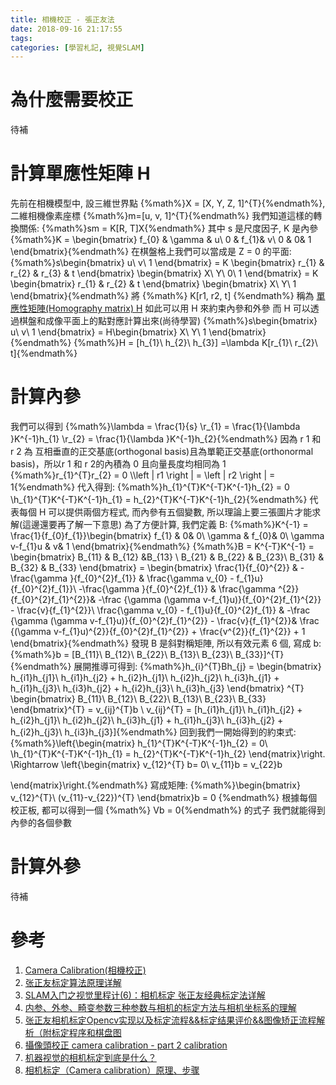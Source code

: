 ```yaml
---
title: 相機校正 - 張正友法
date: 2018-09-16 21:17:55
tags:
categories: [學習札記, 視覺SLAM]
---
```

# 為什麼需要校正
待補

# 計算單應性矩陣 H

先前在相機模型中, 設三維世界點 {%math%}X = [X, Y, Z, 1]^{T}{%endmath%}, 二維相機像素座標 {%math%}m=[u, v, 1]^{T}{%endmath%}
我們知道這樣的轉換關係: {%math%}sm = K[R, T]X{%endmath%}
其中 s 是尺度因子, K 是內參
{%math%}K = \begin{bmatrix}
f_{0} & \gamma  & u\\ 
0 &  f_{1}& v\\ 
0 &  0& 1
\end{bmatrix}{%endmath%}
在棋盤格上我們可以當成是 Z = 0 的平面:
{%math%}s\begin{bmatrix}
u\\ 
v\\ 
1
\end{bmatrix}
= K \begin{bmatrix}
r_{1} & r_{2} & r_{3} & t
\end{bmatrix}
\begin{bmatrix}
X\\ 
Y\\ 
0\\ 
1
\end{bmatrix}
= K \begin{bmatrix}
r_{1} & r_{2} & t
\end{bmatrix}
\begin{bmatrix}
X\\ 
Y\\ 
1
\end{bmatrix}{%endmath%}
將 {%math%} K[r1, r2, t] {%endmath%} 稱為 [單應性矩陣(Homography matrix) H](http://www.cnblogs.com/wangguchangqing/p/8287585.html)
如此可以用 H 來約束內參和外參
而 H 可以透過棋盤和成像平面上的點對應計算出來(尚待學習)
{%math%}s\begin{bmatrix}
u\\ 
v\\ 
1
\end{bmatrix}
= H\begin{bmatrix}
X\\ 
Y\\ 
1
\end{bmatrix}{%endmath%}
{%math%}H = [h_{1}\  h_{2}\ h_{3}] =\lambda K[r_{1}\ r_{2}\ t]{%endmath%}

# 計算內參
我們可以得到
{%math%}\lambda = \frac{1}{s}
\\r_{1} = \frac{1}{\lambda }K^{-1}h_{1}
\\r_{2} = \frac{1}{\lambda }K^{-1}h_{2}{%endmath%}
因為 r 1  和 r 2 為 互相垂直的正交基底(orthogonal basis)且為單範正交基底(orthonormal basis)，所以r 1  和 r 2的內積為 0 且向量長度均相同為 1
{%math%}r_{1}^{T}r_{2} = 0
\\\left \| r1 \right \| = \left \| r2 \right \| = 1{%endmath%}
代入得到:
{%math%}h_{1}^{T}K^{-T}K^{-1}h_{2} = 0
\\h_{1}^{T}K^{-T}K^{-1}h_{1} = h_{2}^{T}K^{-T}K^{-1}h_{2}{%endmath%}
代表每個 H 可以提供兩個方程式, 而內參有五個變數, 所以理論上要三張圖片才能求解(這邊還要再了解一下意思)
為了方便計算, 我們定義 B:
{%math%}K^{-1} = \frac{1}{f_{0}f_{1}}\begin{bmatrix}
f_{1} &  0& 0\\ 
\gamma  &  f_{0}& 0\\ 
\gamma v-f_{1}u &  v& 1
\end{bmatrix}{%endmath%}
{%math%}B = K^{-T}K^{-1} = \begin{bmatrix}
B_{11} & B_{12} &B_{13} \\ 
B_{21} & B_{22} & B_{23}\\ 
B_{31} & B_{32} & B_{33}
\end{bmatrix} = 
\begin{bmatrix}
\frac{1}{f_{0}^{2}} & -\frac{\gamma }{f_{0}^{2}f_{1}} & \frac{\gamma v_{0} - f_{1}u}{f_{0}^{2}f_{1}}\\ 
-\frac{\gamma }{f_{0}^{2}f_{1}} &  \frac{\gamma ^{2}}{f_{0}^{2}f_{1}^{2}}& -\frac {\gamma (\gamma v-f_{1}u)}{f_{0}^{2}f_{1}^{2}} - \frac{v}{f_{1}^{2}}\\ 
\frac{\gamma v_{0} - f_{1}u}{f_{0}^{2}f_{1}} &  -\frac {\gamma (\gamma v-f_{1}u)}{f_{0}^{2}f_{1}^{2}} - \frac{v}{f_{1}^{2}}& \frac {(\gamma v-f_{1}u)^{2}}{f_{0}^{2}f_{1}^{2}} + \frac{v^{2}}{f_{1}^{2}} + 1
\end{bmatrix}{%endmath%}
發現 B 是斜對稱矩陣, 所以有效元素 6 個, 寫成 b:
{%math%}b = [B_{11}\ B_{12}\ B_{22}\ B_{13}\ B_{23}\ B_{33}]^{T}{%endmath%}
展開推導可得到:
{%math%}h_{i}^{T}Bh_{j} = \begin{bmatrix}
h_{i1}h_{j1}\\ 
h_{i1}h_{j2} + h_{i2}h_{j1}\\ 
h_{i2}h_{j2}\\ 
h_{i3}h_{j1} + h_{i1}h_{j3}\\ 
h_{i3}h_{j2} + h_{i2}h_{j3}\\ 
h_{i3}h_{j3}
\end{bmatrix} ^{T}
\begin{bmatrix}
B_{11}\\ 
B_{12}\\ 
B_{22}\\ 
B_{13}\\ 
B_{23}\\ 
B_{33}
\end{bmatrix}^{T}
= v_{ij}^{T}b
\\ v_{ij}^{T} = [h_{i1}h_{j1}\ h_{i1}h_{j2} + h_{i2}h_{j1}\ h_{i2}h_{j2}\ h_{i3}h_{j1} + h_{i1}h_{j3}\ h_{i3}h_{j2} + h_{i2}h_{j3}\ h_{i3}h_{j3}]{%endmath%}
回到我們一開始得到的約束式:
{%math%}\left\{\begin{matrix}
h_{1}^{T}K^{-T}K^{-1}h_{2} = 0\\ 
\\h_{1}^{T}K^{-T}K^{-1}h_{1} = h_{2}^{T}K^{-T}K^{-1}h_{2}
\end{matrix}\right.
\Rightarrow \left\{\begin{matrix}
v_{12}^{T} b= 0\\
v_{11}b = v_{22}b 

\end{matrix}\right.{%endmath%}
寫成矩陣:
{%math%}\begin{bmatrix}
v_{12}^{T}\\ 
(v_{11}-v_{22})^{T}
\end{bmatrix}b = 0
{%endmath%}
根據每個校正板, 都可以得到一個 {%math%} Vb = 0{%endmath%} 的式子
我們就能得到內參的各個參數

# 計算外參
待補

# 參考
1. [Camera Calibration(相機校正)](http://hackpad.g0v.link/YYvM1CE8lv2.html)
2. [张正友标定算法原理详解](https://blog.csdn.net/u010128736/article/details/52860364)
3. [SLAM入门之视觉里程计(6)：相机标定 张正友经典标定法详解](https://www.cnblogs.com/wangguchangqing/p/8335131.html)
4. [内参、外参、畸变参数三种参数与相机的标定方法与相机坐标系的理解](https://blog.csdn.net/yangdashi888/article/details/51356385)
5. [张正友相机标定Opencv实现以及标定流程&&标定结果评价&&图像矫正流程解析（附标定程序和棋盘图](https://blog.csdn.net/dcrmg/article/details/52939318)
6. [攝像頭校正 camera calibration - part 2 calibration](http://wycwang.blogspot.com/2012/10/camera-calibration-part-2-calibration.html)
7. [机器视觉的相机标定到底是什么？](https://www.zhihu.com/question/29448299)
8. [相机标定（Camera calibration）原理、步骤](https://blog.csdn.net/lql0716/article/details/71973318)